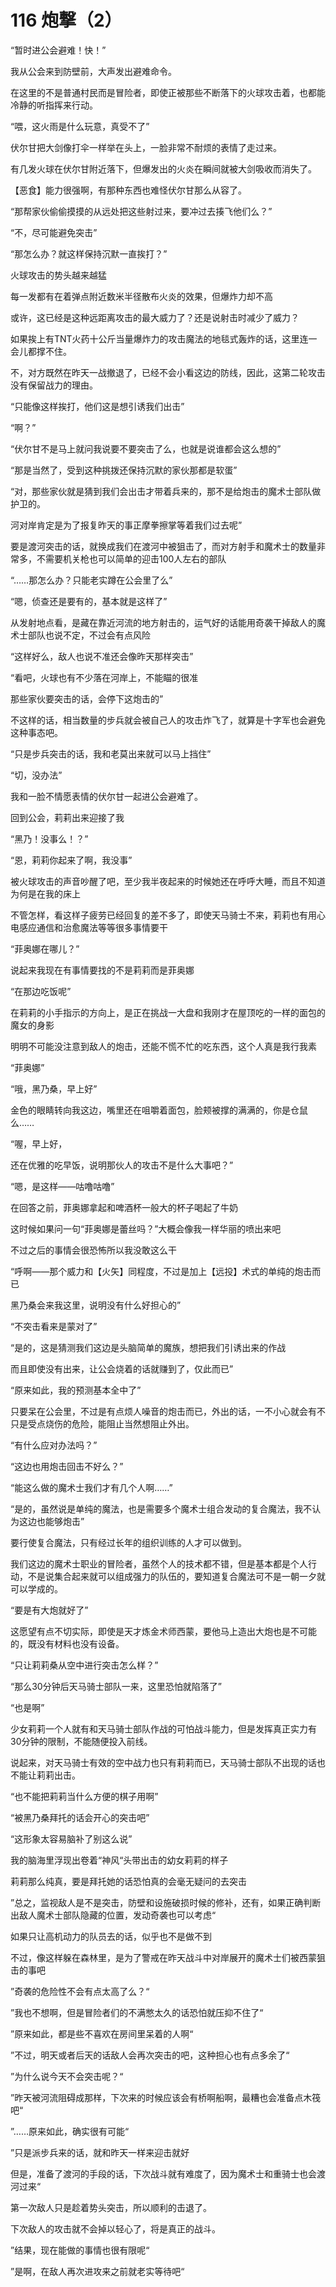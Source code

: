 # 116 炮撃（2）

“暂时进公会避难！快！”

我从公会来到防壁前，大声发出避难命令。

在这里的不是普通村民而是冒险者，即使正被那些不断落下的火球攻击着，也都能冷静的听指挥来行动。

“喂，这火雨是什么玩意，真受不了”

伏尔甘把大剑像打伞一样举在头上，一脸非常不耐烦的表情了走过来。

有几发火球在伏尔甘附近落下，但爆发出的火炎在瞬间就被大剑吸收而消失了。

【恶食】能力很强啊，有那种东西也难怪伏尔甘那么从容了。

“那帮家伙偷偷摸摸的从远处把这些射过来，要冲过去揍飞他们么？”

“不，尽可能避免突击”

“那怎么办？就这样保持沉默一直挨打？”

火球攻击的势头越来越猛

每一发都有在着弹点附近数米半径散布火炎的效果，但爆炸力却不高

或许，这已经是这种远距离攻击的最大威力了？还是说射击时减少了威力？

如果挨上有TNT火药十公斤当量爆炸力的攻击魔法的地毯式轰炸的话，这里连一会儿都撑不住。

不，对方既然在昨天一战撤退了，已经不会小看这边的防线，因此，这第二轮攻击没有保留战力的理由。

“只能像这样挨打，他们这是想引诱我们出击”

“啊？”

“伏尔甘不是马上就问我说要不要突击了么，也就是说谁都会这么想的”

“那是当然了，受到这种挑拨还保持沉默的家伙那都是软蛋”

“对，那些家伙就是猜到我们会出击才带着兵来的，那不是给炮击的魔术士部队做护卫的。

河对岸肯定是为了报复昨天的事正摩拳擦掌等着我们过去呢”

要是渡河突击的话，就换成我们在渡河中被狙击了，而对方射手和魔术士的数量非常多，不需要机关枪也可以简单的迎击100人左右的部队

“……那怎么办？只能老实蹲在公会里了么”

“嗯，侦查还是要有的，基本就是这样了”

从发射地点看，是藏在靠近河流的地方射击的，运气好的话能用奇袭干掉敌人的魔术士部队也说不定，不过会有点风险

“这样好么，敌人也说不准还会像昨天那样突击”

“看吧，火球也有不少落在河岸上，不能瞄的很准

那些家伙要突击的话，会停下这炮击的”

不这样的话，相当数量的步兵就会被自己人的攻击炸飞了，就算是十字军也会避免这种事态吧。

“只是步兵突击的话，我和老莫出来就可以马上挡住”

“切，没办法”

我和一脸不情愿表情的伏尔甘一起进公会避难了。

回到公会，莉莉出来迎接了我

“黑乃！没事么！？”

“恩，莉莉你起来了啊，我没事”

被火球攻击的声音吵醒了吧，至少我半夜起来的时候她还在呼呼大睡，而且不知道为何是在我的床上

不管怎样，看这样子疲劳已经回复的差不多了，即使天马骑士不来，莉莉也有用心电感应通信和治愈魔法等等很多事情要干

“菲奥娜在哪儿？”

说起来我现在有事情要找的不是莉莉而是菲奥娜

“在那边吃饭呢”

在莉莉的小手指示的方向上，是正在挑战一大盘和我刚才在屋顶吃的一样的面包的魔女的身影

明明不可能没注意到敌人的炮击，还能不慌不忙的吃东西，这个人真是我行我素

“菲奥娜”

“哦，黑乃桑，早上好”

金色的眼睛转向我这边，嘴里还在咀嚼着面包，脸颊被撑的满满的，你是仓鼠么……

“喔，早上好，

还在优雅的吃早饭，说明那伙人的攻击不是什么大事吧？”

“嗯，是这样——咕噜咕噜”

在回答之前，菲奥娜拿起和啤酒杯一般大的杯子喝起了牛奶

这时候如果问一句“菲奥娜是蕾丝吗？”大概会像我一样华丽的喷出来吧

不过之后的事情会很恐怖所以我没敢这么干

“呼啊——那个威力和【火矢】同程度，不过是加上【远投】术式的单纯的炮击而已

黑乃桑会来我这里，说明没有什么好担心的”

“不突击看来是蒙对了”

“是的，这是猜测我们这边是头脑简单的魔族，想把我们引诱出来的作战

而且即使没有出来，让公会烧着的话就赚到了，仅此而已”

“原来如此，我的预测基本全中了”

只要呆在公会里，不过是有点烦人噪音的炮击而已，外出的话，一不小心就会有不只是受点烧伤的危险，能阻止当然想阻止外出。

“有什么应对办法吗？”

“这边也用炮击回击不好么？”

“能这么做的魔术士我们才有几个人啊……”

“是的，虽然说是单纯的魔法，也是需要多个魔术士组合发动的复合魔法，我不认为这边也能够炮击”

要行使复合魔法，只有经过长年的组织训练的人才可以做到。

我们这边的魔术士职业的冒险者，虽然个人的技术都不错，但是基本都是个人行动，不是说集合起来就可以组成强力的队伍的，要知道复合魔法可不是一朝一夕就可以学成的。

“要是有大炮就好了”

这愿望有点不切实际，即使是天才炼金术师西蒙，要他马上造出大炮也是不可能的，既没有材料也没有设备。

“只让莉莉桑从空中进行突击怎么样？”

“那么30分钟后天马骑士部队一来，这里恐怕就陷落了”

“也是啊”

少女莉莉一个人就有和天马骑士部队作战的可怕战斗能力，但是发挥真正实力有30分钟的限制，不能随便投入前线。

说起来，对天马骑士有效的空中战力也只有莉莉而已，天马骑士部队不出现的话也不能让莉莉出击。

“也不能把莉莉当什么方便的棋子用啊”

“被黑乃桑拜托的话会开心的突击吧”

“这形象太容易脑补了别这么说”

我的脑海里浮现出卷着“神风“头带出击的幼女莉莉的样子

莉莉那么纯真，要是拜托她的话恐怕真的会毫无疑问的去突击

”总之，监视敌人是不是突击，防壁和设施破损时候的修补，还有，如果正确判断出敌人魔术士部队隐藏的位置，发动奇袭也可以考虑“

如果只让高机动力的队员去的话，似乎也不是做不到

不过，像这样躲在森林里，是为了警戒在昨天战斗中对岸展开的魔术士们被西蒙狙击的事吧

”奇袭的危险性不会有点太高了么？“

”我也不想啊，但是冒险者们的不满憋太久的话恐怕就压抑不住了“

”原来如此，都是些不喜欢在房间里呆着的人啊“

”不过，明天或者后天的话敌人会再次突击的吧，这种担心也有点多余了“

”为什么说今天不会突击呢？“

”昨天被河流阻碍成那样，下次来的时候应该会有桥啊船啊，最糟也会准备点木筏吧“

”……原来如此，确实很有可能“

”只是派步兵来的话，就和昨天一样来迎击就好

但是，准备了渡河的手段的话，下次战斗就有难度了，因为魔术士和重骑士也会渡河过来“

第一次敌人只是趁着势头突击，所以顺利的击退了。

下次敌人的攻击就不会掉以轻心了，将是真正的战斗。

”结果，现在能做的事情也很有限呢“

”是啊，在敌人再次进攻来之前就老实等待吧“
